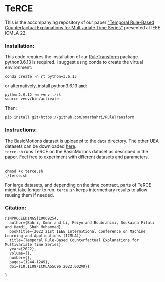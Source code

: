 # TeRCE
This is the accompanying repository of our paper ["Temporal Rule-Based Counterfactual Explanations for Multivariate Time Series"](https://ieeexplore.ieee.org/abstract/document/10069254) presented at IEEE ICMLA 22.

### Installation: <br />
This code requires the installation of our [RuleTransform](https://github.com/omarbahri/RuleTransform) package.<br />
python3.6.13 is required. I suggest using conda to create the virtual environment:
```
conda create -n rt python=3.6.13
```
or alternatively, install python3.6.13 and: <br />
```
python3.6.13 -m venv ./rt
source venv/bin/activate
```
Then:<br />
```
pip install git+https://github.com/omarbahri/RuleTransform
```
### Instructions: <br />
The BasicMotions dataset is uploaded to the `data` directory. The other UEA datasets can be downloaded [here](https://timeseriesclassification.com/dataset.php). <br>
`terce.sh` runs TeRCE on the BasicMotions dataset as described in the paper. Feel free to experiment with different datasets and parameters.<br /><br />
```
chmod +x terce.sh
./terce.sh
```
For large datasets, and depending on the time contract, parts of TeRCE might take longer to run. `terce.sh` keeps intermediary results to allow reusing them if needed.
### Citation: <br />
```
@INPROCEEDINGS{10069254,
  author={Bahri, Omar and Li, Peiyu and Boubrahimi, Soukaina Filali and Hamdi, Shah Muhammad},
  booktitle={2022 21st IEEE International Conference on Machine Learning and Applications (ICMLA)}, 
  title={Temporal Rule-Based Counterfactual Explanations for Multivariate Time Series}, 
  year={2022},
  volume={},
  number={},
  pages={1244-1249},
  doi={10.1109/ICMLA55696.2022.00200}}

}
```
